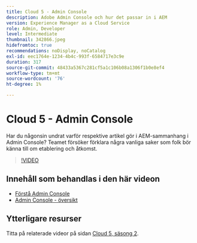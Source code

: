 ```yaml
---
title: Cloud 5 - Admin Console
description: Adobe Admin Console och hur det passar in i AEM
version: Experience Manager as a Cloud Service
role: Admin, Developer
level: Intermediate
thumbnail: 342866.jpeg
hidefromtoc: true
recommendations: noDisplay, noCatalog
exl-id: eec1764e-1234-4b4c-993f-6584717e3c9e
duration: 317
source-git-commit: 48433a5367c281cf5a1c106b08a1306f1b0e8ef4
workflow-type: tm+mt
source-wordcount: '76'
ht-degree: 1%

---
```


# Cloud 5 - Admin Console

Har du någonsin undrat varför respektive artikel gör i AEM-sammanhang i Admin Console? Teamet försöker förklara några vanliga saker som folk bör känna till om etablering och åtkomst.

>[!VIDEO](https://video.tv.adobe.com/v/342866?quality=12&learn=on)

## Innehåll som behandlas i den här videon

+ [Förstå Admin Console](https://experienceleague.adobe.com/docs/experience-manager-cloud-service/content/onboarding/onboarding-concepts/admin-console.html?lang=sv-SE)
+ [Admin Console - översikt](https://helpx.adobe.com/se/enterprise/using/admin-console.html)

## Ytterligare resurser

Titta på relaterade videor på sidan [Cloud 5, säsong 2](../cloud5-season-2.md).
